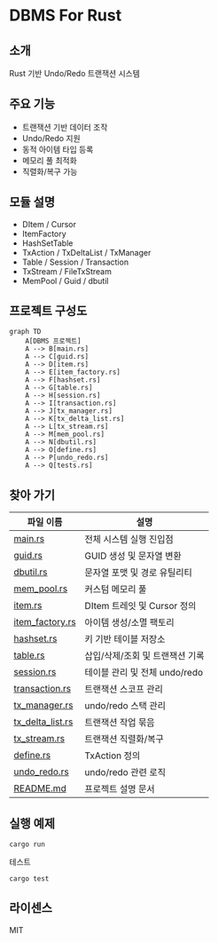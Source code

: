 # DBMS For Rust

## 소개
Rust 기반 Undo/Redo 트랜잭션 시스템

## 주요 기능
- 트랜잭션 기반 데이터 조작
- Undo/Redo 지원
- 동적 아이템 타입 등록
- 메모리 풀 최적화
- 직렬화/복구 가능

## 모듈 설명
- DItem / Cursor
- ItemFactory
- HashSetTable
- TxAction / TxDeltaList / TxManager
- Table / Session / Transaction
- TxStream / FileTxStream
- MemPool / Guid / dbutil

## 프로젝트 구성도
```mermaid
graph TD
    A[DBMS 프로젝트]
    A --> B[main.rs]
    A --> C[guid.rs]
    A --> D[item.rs]
    A --> E[item_factory.rs]
    A --> F[hashset.rs]
    A --> G[table.rs]
    A --> H[session.rs]
    A --> I[transaction.rs]
    A --> J[tx_manager.rs]
    A --> K[tx_delta_list.rs]
    A --> L[tx_stream.rs]
    A --> M[mem_pool.rs]
    A --> N[dbutil.rs]
    A --> O[define.rs]
    A --> P[undo_redo.rs]
    A --> Q[tests.rs]
```

## 찾아 가기

| 파일 이름            | 설명                                                  |
|---------------------|-------------------------------------------------------|
| [main.rs](https://github.com/xmlbuilder/RustTutorial/blob/main/Chapter-17(%EC%8B%A4%EC%A0%84%20%EC%98%88%EC%A0%9C%EC%99%80%20%ED%94%84%EB%A1%9C%EC%A0%9D%ED%8A%B8)/DBMS/Project/src/main.rs) | 전체 시스템 실행 진입점 |
| [guid.rs](https://github.com/xmlbuilder/RustTutorial/blob/main/Chapter-17(%EC%8B%A4%EC%A0%84%20%EC%98%88%EC%A0%9C%EC%99%80%20%ED%94%84%EB%A1%9C%EC%A0%9D%ED%8A%B8)/DBMS/Project/src/guid.rs) | GUID 생성 및 문자열 변환 |
| [dbutil.rs](https://github.com/xmlbuilder/RustTutorial/blob/main/Chapter-17(%EC%8B%A4%EC%A0%84%20%EC%98%88%EC%A0%9C%EC%99%80%20%ED%94%84%EB%A1%9C%EC%A0%9D%ED%8A%B8)/DBMS/Project/src/dbutil.rs) | 문자열 포맷 및 경로 유틸리티 |
| [mem_pool.rs](https://github.com/xmlbuilder/RustTutorial/blob/main/Chapter-17(%EC%8B%A4%EC%A0%84%20%EC%98%88%EC%A0%9C%EC%99%80%20%ED%94%84%EB%A1%9C%EC%A0%9D%ED%8A%B8)/DBMS/Project/src/mem_pool.rs) | 커스텀 메모리 풀 |
| [item.rs](https://github.com/xmlbuilder/RustTutorial/blob/main/Chapter-17(%EC%8B%A4%EC%A0%84%20%EC%98%88%EC%A0%9C%EC%99%80%20%ED%94%84%EB%A1%9C%EC%A0%9D%ED%8A%B8)/DBMS/Project/src/item.rs) | DItem 트레잇 및 Cursor 정의 |
| [item_factory.rs](https://github.com/xmlbuilder/RustTutorial/blob/main/Chapter-17(%EC%8B%A4%EC%A0%84%20%EC%98%88%EC%A0%9C%EC%99%80%20%ED%94%84%EB%A1%9C%EC%A0%9D%ED%8A%B8)/DBMS/Project/src/item_factory.rs) | 아이템 생성/소멸 팩토리 |
| [hashset.rs](https://github.com/xmlbuilder/RustTutorial/blob/main/Chapter-17(%EC%8B%A4%EC%A0%84%20%EC%98%88%EC%A0%9C%EC%99%80%20%ED%94%84%EB%A1%9C%EC%A0%9D%ED%8A%B8)/DBMS/Project/src/hashset.rs) | 키 기반 테이블 저장소 |
| [table.rs](https://github.com/xmlbuilder/RustTutorial/blob/main/Chapter-17(%EC%8B%A4%EC%A0%84%20%EC%98%88%EC%A0%9C%EC%99%80%20%ED%94%84%EB%A1%9C%EC%A0%9D%ED%8A%B8)/DBMS/Project/src/table.rs) | 삽입/삭제/조회 및 트랜잭션 기록 |
| [session.rs](https://github.com/xmlbuilder/RustTutorial/blob/main/Chapter-17(%EC%8B%A4%EC%A0%84%20%EC%98%88%EC%A0%9C%EC%99%80%20%ED%94%84%EB%A1%9C%EC%A0%9D%ED%8A%B8)/DBMS/Project/src/session.rs) | 테이블 관리 및 전체 undo/redo |
| [transaction.rs](https://github.com/xmlbuilder/RustTutorial/blob/main/Chapter-17(%EC%8B%A4%EC%A0%84%20%EC%98%88%EC%A0%9C%EC%99%80%20%ED%94%84%EB%A1%9C%EC%A0%9D%ED%8A%B8)/DBMS/Project/src/transaction.rs) | 트랜잭션 스코프 관리 |
| [tx_manager.rs](https://github.com/xmlbuilder/RustTutorial/blob/main/Chapter-17(%EC%8B%A4%EC%A0%84%20%EC%98%88%EC%A0%9C%EC%99%80%20%ED%94%84%EB%A1%9C%EC%A0%9D%ED%8A%B8)/DBMS/Project/src/tx_manager.rs) | undo/redo 스택 관리 |
| [tx_delta_list.rs](https://github.com/xmlbuilder/RustTutorial/blob/main/Chapter-17(%EC%8B%A4%EC%A0%84%20%EC%98%88%EC%A0%9C%EC%99%80%20%ED%94%84%EB%A1%9C%EC%A0%9D%ED%8A%B8)/DBMS/Project/src/tx_delta_list.rs) | 트랜잭션 작업 묶음 |
| [tx_stream.rs](https://github.com/xmlbuilder/RustTutorial/blob/main/Chapter-17(%EC%8B%A4%EC%A0%84%20%EC%98%88%EC%A0%9C%EC%99%80%20%ED%94%84%EB%A1%9C%EC%A0%9D%ED%8A%B8)/DBMS/Project/src/tx_stream.rs) | 트랜잭션 직렬화/복구 |
| [define.rs](https://github.com/xmlbuilder/RustTutorial/blob/main/Chapter-17(%EC%8B%A4%EC%A0%84%20%EC%98%88%EC%A0%9C%EC%99%80%20%ED%94%84%EB%A1%9C%EC%A0%9D%ED%8A%B8)/DBMS/Project/src/define.rs) | TxAction 정의 |
| [undo_redo.rs](https://github.com/xmlbuilder/RustTutorial/blob/main/Chapter-17(%EC%8B%A4%EC%A0%84%20%EC%98%88%EC%A0%9C%EC%99%80%20%ED%94%84%EB%A1%9C%EC%A0%9D%ED%8A%B8)/DBMS/Project/src/undo_redo.rs) | undo/redo 관련 로직 |
| [README.md](https://github.com/xmlbuilder/RustTutorial/blob/main/Chapter-17(%EC%8B%A4%EC%A0%84%20%EC%98%88%EC%A0%9C%EC%99%80%20%ED%94%84%EB%A1%9C%EC%A0%9D%ED%8A%B8)/DBMS/Project/src/README.md) | 프로젝트 설명 문서 |

## 실행 예제
```
cargo run
```

테스트
```
cargo test
```

## 라이센스
MIT
